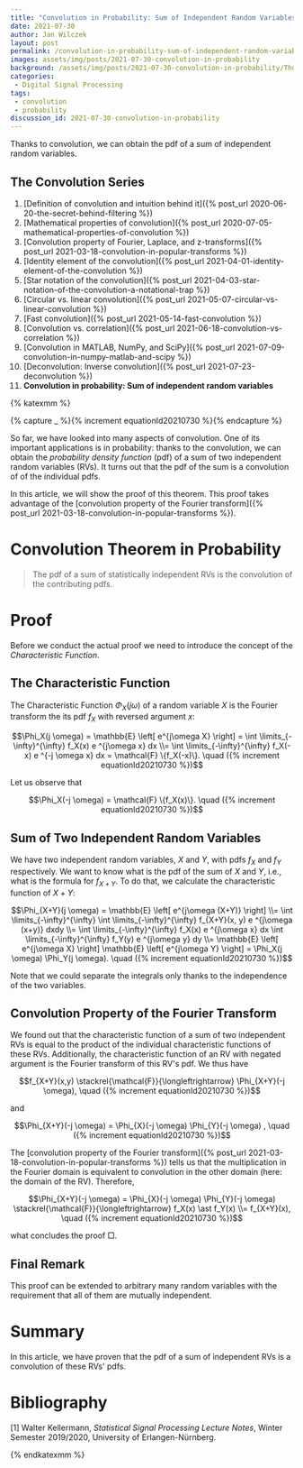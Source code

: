 ```yaml
---
title: "Convolution in Probability: Sum of Independent Random Variables"
date: 2021-07-30
author: Jan Wilczek
layout: post
permalink: /convolution-in-probability-sum-of-independent-random-variables/
images: assets/img/posts/2021-07-30-convolution-in-probability
background: /assets/img/posts/2021-07-30-convolution-in-probability/Thumbnail.png
categories:
 - Digital Signal Processing
tags:
 - convolution
 - probability
discussion_id: 2021-07-30-convolution-in-probability
---
```

Thanks to convolution, we can obtain the pdf of a sum of independent random variables.

## The Convolution Series
1. [Definition of convolution and intuition behind it]({% post_url 2020-06-20-the-secret-behind-filtering %})
1. [Mathematical properties of convolution]({% post_url 2020-07-05-mathematical-properties-of-convolution %})
1. [Convolution property of Fourier, Laplace, and z-transforms]({% post_url 2021-03-18-convolution-in-popular-transforms %})
1. [Identity element of the convolution]({% post_url 2021-04-01-identity-element-of-the-convolution %})
1. [Star notation of the convolution]({% post_url 2021-04-03-star-notation-of-the-convolution-a-notational-trap %})
1. [Circular vs. linear convolution]({% post_url 2021-05-07-circular-vs-linear-convolution %})
1. [Fast convolution]({% post_url 2021-05-14-fast-convolution %})
1. [Convolution vs. correlation]({% post_url 2021-06-18-convolution-vs-correlation %})
1. [Convolution in MATLAB, NumPy, and SciPy]({% post_url 2021-07-09-convolution-in-numpy-matlab-and-scipy %})
1. [Deconvolution: Inverse convolution]({% post_url 2021-07-23-deconvolution %})
1. **Convolution in probability: Sum of independent random variables**

{% katexmm %}

{% capture _ %}{% increment equationId20210730  %}{% endcapture %}

So far, we have looked into many aspects of convolution. One of its important applications is in probability: thanks to the convolution, we can obtain the *probability density function* (pdf) of a sum of two independent random variables (RVs). It turns out that the pdf of the sum is a convolution of of the individual pdfs.

In this article, we will show the proof of this theorem. This proof takes advantage of the [convolution property of the Fourier transform]({% post_url 2021-03-18-convolution-in-popular-transforms %}).

# Convolution Theorem in Probability

> The pdf of a sum of statistically independent RVs is the convolution of the contributing pdfs. 

# Proof 

Before we conduct the actual proof we need to introduce the concept of the *Characteristic Function*.

## The Characteristic Function

The Characteristic Function $\Phi_X(j \omega)$ of a random variable $X$ is the Fourier transform the its pdf $f_X$ with reversed argument $x$:

$$\Phi_X(j \omega) = \mathbb{E} \left[ e^{j\omega X} \right] = \int \limits_{-\infty}^{\infty} f_X(x) e ^{j\omega x} dx \\= \int \limits_{-\infty}^{\infty} f_X(-x) e ^{-j \omega x} dx = \mathcal{F} \{f_X(-x)\}. \quad ({% increment equationId20210730  %})$$

Let us observe that 

$$\Phi_X(-j \omega) = \mathcal{F} \{f_X(x)\}. \quad ({% increment equationId20210730  %})$$

## Sum of Two Independent Random Variables

We have two independent random variables, $X$ and $Y$, with pdfs $f_X$ and $f_Y$ respectively. We want to know what is the pdf of the sum of $X$ and $Y$, i.e., what is the formula for $f_{X+Y}$. To do that, we calculate the characteristic function of $X+Y$:

$$\Phi_{X+Y}(j \omega) = \mathbb{E} \left[ e^{j\omega (X+Y)} \right] 
\\= \int \limits_{-\infty}^{\infty} \int \limits_{-\infty}^{\infty} f_{X+Y}(x, y) e ^{j\omega (x+y)} dxdy
\\=  \int \limits_{-\infty}^{\infty} f_X(x) e ^{j\omega x} dx  \int \limits_{-\infty}^{\infty} f_Y(y) e ^{j\omega y} dy 
\\= \mathbb{E} \left[ e^{j\omega X} \right] \mathbb{E} \left[ e^{j\omega Y} \right] = \Phi_X(j \omega) \Phi_Y(j \omega). \quad ({% increment equationId20210730  %})$$

Note that we could separate the integrals only thanks to the independence of the two variables.

## Convolution Property of the Fourier Transform

We found out that the characteristic function of a sum of two independent RVs is equal to the product of the individual characteristic functions of these RVs. Additionally, the characteristic function of an RV with negated argument is the Fourier transform of this RV's pdf. We thus have

$$f_{X+Y}(x,y) \stackrel{\mathcal{F}}{\longleftrightarrow} \Phi_{X+Y}(-j \omega), \quad ({% increment equationId20210730  %})$$

and 

$$\Phi_{X+Y}(-j \omega) = \Phi_{X}(-j \omega) \Phi_{Y}(-j \omega) , \quad ({% increment equationId20210730  %})$$

The [convolution property of the Fourier transform]({% post_url 2021-03-18-convolution-in-popular-transforms %}) tells us that the multiplication in the Fourier domain is equivalent to convolution in the other domain (here: the domain of the RV). Therefore,

$$\Phi_{X+Y}(-j \omega) = \Phi_{X}(-j \omega) \Phi_{Y}(-j \omega) \stackrel{\mathcal{F}}{\longleftrightarrow} f_X(x) \ast f_Y(x) 
\\= f_{X+Y}(x), \quad ({% increment equationId20210730  %})$$

what concludes the proof $\Box$.

## Final Remark

This proof can be extended to arbitrary many random variables with the requirement that all of them are mutually independent.

# Summary

In this article, we have proven that the pdf of a sum of independent RVs is a convolution of these RVs' pdfs.

# Bibliography

[1] Walter Kellermann, *Statistical Signal Processing Lecture Notes*, Winter Semester 2019/2020, University of Erlangen-Nürnberg.

{% endkatexmm %}
